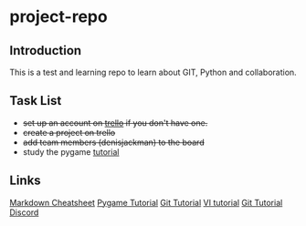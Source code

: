 # project-repo
## Introduction 
This is a test and learning repo to learn about GIT, Python and collaboration. 

## Task List 
* ~~set up an account on [trello](https://trello.com) if you don't have one.~~
* ~~create a project on trello~~ 
* ~~add team members (denisjackman) to the board~~ 
* study the pygame [tutorial](http://kidscancode.org/blog/2016/08/pygame_1-1_getting-started/)

## Links 
[Markdown Cheatsheet](https://github.com/adam-p/markdown-here/wiki/Markdown-Here-Cheatsheet)
[Pygame Tutorial](http://kidscancode.org/blog/2016/08/pygame_1-1_getting-started/)
[Git Tutorial](http://www.vogella.com/tutorials/Git/article.htm)
[VI tutorial](https://www.tutorialspoint.com/unix/unix-vi-editor.htm)
[Git Tutorial](https://www.youtube.com/watch?v=HVsySz-h9r4)
[Discord](https://discordapp.com/)
